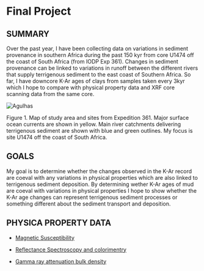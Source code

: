 # __Final Project__


## __SUMMARY__

Over the past year, I have been collecting data on variations in sediment provenance in southern Africa during the past 150 kyr from core U1474 off the coast of South Africa (from IODP Exp 361). Changes in sediment provenance can be linked to variations in runoff between the different rivers that supply terrigenous sediment to the east coast of Southern Africa. So far, I have downcore K-Ar ages of clays from samples taken every 3kyr which I hope to compare with physical property data and XRF core scanning data from the same core.


![Agulhas](http://publications.iodp.org/proceedings/361/361PR_F03.png) 

Figure 1. Map of study area and sites from Expedition 361. Major surface ocean currents are shown in yellow. Main river catchments delivering terrigenous sediment are shown with blue and green outlines. My focus is site U1474 off the coast of South Africa.

## __GOALS__

My goal is to determine whether the changes observed in the K-Ar record are coeval with any variations in physical properties which are also linked to terrigenous sediment deposition. By determining wether K-Ar ages of mud are coeval with variations in physical properties I hope to show whether the K-Ar age changes can represent terrigenous sediment processes or something different about the sediment transport and deposition. 

## __PHYSICA PROPERTY DATA__

* [Magnetic Susceptibility](http://web.iodp.tamu.edu/LORE/?reportName=ex-ms&appl=LORE&action=show&filters=%5B%22x_expedition%20in%20(%27361%27)%22,%22x_site%20in%20(%27U1474%27)%22%5D&postretrieve=%7B%22scale_id%22:%2211331%22%7D)

* [Reflectance Spectroscopy and colorimentry](http://web.iodp.tamu.edu/LORE/?reportName=rsc&appl=LORE&action=show&filters=%5B%22x_expedition%20in%20(%27361%27)%22,%22x_site%20in%20(%27U1474%27)%22%5D&postretrieve=%7B%22scale_id%22:%2211331%22%7D)

* [Gamma ray attenuation bulk density](http://web.iodp.tamu.edu/LORE/?reportName=ex-gra&appl=LORE&action=show&filters=%5B%22x_expedition%20in%20(%27361%27)%22,%22x_site%20in%20(%27U1474%27)%22%5D&postretrieve=%7B%22scale_id%22:%2211331%22%7D)